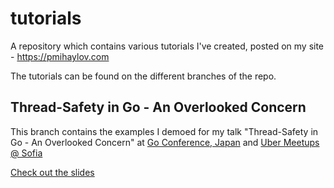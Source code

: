# tutorials
A repository which contains various tutorials I've created, posted on my site - https://pmihaylov.com

The tutorials can be found on the different branches of the repo.

## Thread-Safety in Go - An Overlooked Concern
This branch contains the examples I demoed for my talk "Thread-Safety in Go - An Overlooked Concern" at [Go Conference, Japan](gocon.jp) and [Uber Meetups @ Sofia](https://www.meetup.com/Uber-Engineering-Events-Sofia/)

[Check out the slides](https://speakerdeck.com/pmihaylov/thread-safety-in-go-an-overlooked-concern)
